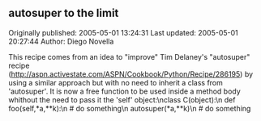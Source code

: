 ## autosuper to the limit

Originally published: 2005-05-01 13:24:31
Last updated: 2005-05-01 20:27:44
Author: Diego Novella

This recipe comes from an idea to "improve" Tim Delaney's "autosuper" recipe (http://aspn.activestate.com/ASPN/Cookbook/Python/Recipe/286195) by using a similar approach but with no need to inherit a class from 'autosuper'. It is now a free function to be used inside a method body whithout the need to pass it the 'self' object:\nclass C(object):\n   def foo(self,*a,**k):\n      # do something\n      autosuper(*a,**k)\n      # do something